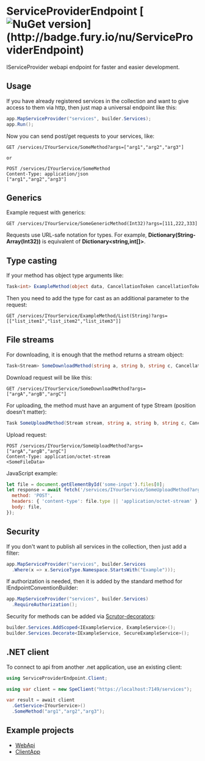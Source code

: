 # ServiceProviderEndpoint [![NuGet version](https://badge.fury.io/nu/ServiceProviderEndpoint.svg?)](http://badge.fury.io/nu/ServiceProviderEndpoint)
IServiceProvider webapi endpoint for faster and easier development.


## Usage
If you have already registered services in the collection and want to give access to them via http, then just map a universal endpoint like this:
```C#
app.MapServiceProvider("services", builder.Services);
app.Run();
```

Now you can send post/get requests to your services, like:
```
GET /services/IYourService/SomeMethod?args=["arg1","arg2","arg3"]

or

POST /services/IYourService/SomeMethod
Content-Type: application/json
["arg1","arg2","arg3"]
```


## Generics
Example request with generics:
```
GET /services/IYourService/SomeGenericMethod(Int32)?args=[111,222,333]
```
Requests use URL-safe notation for types. For example, **Dictionary(String-Array(Int32))** is equivalent of **Dictionary<string,int[]>**. 


## Type casting
If your method has object type arguments like:
```C#
Task<int> ExampleMethod(object data, CancellationToken cancellationToken);
```
Then you need to add the type for cast as an additional parameter to the request:
```
GET /services/IYourService/ExampleMethod/List(String)?args=[["list_item1","list_item2","list_item3"]]
```


## File streams
For downloading, it is enough that the method returns a stream object:
```C#
Task<Stream> SomeDownloadMethod(string a, string b, string c, CancellationToken cancellationToken);
```
Download request will be like this:
```
GET /services/IYourService/SomeDownloadMethod?args=["argA","argB","argC"]
```


For uploading, the method must have an argument of type Stream (position doesn't matter):
```C#
Task SomeUploadMethod(Stream stream, string a, string b, string c, CancellationToken cancellationToken); 
```
Upload request:
```
POST /services/IYourService/SomeUploadMethod?args=["argA","argB","argC"]
Content-Type: application/octet-stream
<SomeFileData>
```
JavaScript example:
```js
let file = document.getElementById('some-input').files[0];
let response = await fetch('/services/IYourService/SomeUploadMethod?args='+encodeURIComponent(JSON.stringify(["argA","argB","argC"])), {
  method: 'POST',
  headers: { 'content-type': file.type || 'application/octet-stream' },
  body: file,
});
```

## Security
If you don't want to publish all services in the collection, then just add a filter:
```C#
app.MapServiceProvider("services", builder.Services
  .Where(x => x.ServiceType.Namespace.StartsWith("Example")));
```

If authorization is needed, then it is added by the standard method for IEndpointConventionBuilder:
```C#
app.MapServiceProvider("services", builder.Services)
  .RequireAuthorization();
```

Security for methods can be added via [Scrutor-decorators](https://github.com/khellang/Scrutor):
```C#
builder.Services.AddScoped<IExampleService, ExampleService>();
builder.Services.Decorate<IExampleService, SecureExampleService>();
```


## .NET client
To connect to api from another .net application, use an existing client:
```C#
using ServiceProviderEndpoint.Client;

using var client = new SpeClient("https://localhost:7149/services");

var result = await client
  .GetService<IYourService>()
  .SomeMethod("arg1","arg2","arg3");
```


## Example projects
* [WebApi](https://github.com/mustaddon/ServiceProviderEndpoint/tree/main/Examples/Example.WebApi/Program.cs)
* [ClientApp](https://github.com/mustaddon/ServiceProviderEndpoint/tree/main/Examples/Example.Client/Program.cs)

